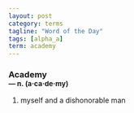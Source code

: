 ```yaml
---
layout: post
category: terms
tagline: "Word of the Day"
tags: [alpha_a]
term: academy
---
```


<h3>Academy<br/> <small>&mdash; n. (a<span>&middot;</span>ca<span>&middot;</span>de<span>&middot;</span>my)</small></h3>
<p><ol>
<li>myself and a dishonorable man</li>
</ol></p>
